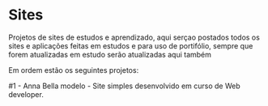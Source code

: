 # Sites


Projetos de sites de estudos e aprendizado, aqui serçao postados todos os sites e aplicações feitas em estudos e para uso de portifólio, sempre que forem atualizadas em estudo serão atualizadas aqui também

Em ordem estão os seguintes projetos:

#1 - Anna Bella modelo - Site simples desenvolvido em curso de Web developer.
